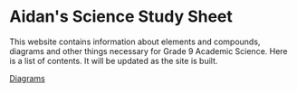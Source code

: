 # Aidan's Science Study Sheet

This website contains information about elements and compounds, diagrams and other things necessary for Grade 9 Academic Science.
Here is a list of contents. It will be updated as the site is built.

[Diagrams](https://dood393.github.io/studytool/diagrams)
